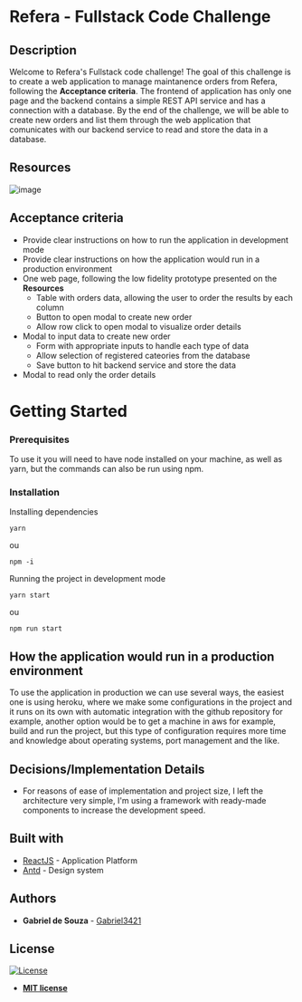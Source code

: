 # Refera - Fullstack Code Challenge

## Description

Welcome to Refera's Fullstack code challenge! The goal of this challenge is to create a web application to manage maintanence orders from Refera, following the **Acceptance criteria**. The frontend of application has only one page and the backend contains a simple REST API service and has a connection with a database. By the end of the challenge, we will be able to create new orders and list them through the web application that comunicates with our backend service to read and store the data in a database.

## Resources

![image](https://user-images.githubusercontent.com/10841710/141149769-d2bef978-7073-4ac7-b0af-6c0c8c7b6fe8.png)

## Acceptance criteria

- Provide clear instructions on how to run the application in development mode
- Provide clear instructions on how the application would run in a production environment
- One web page, following the low fidelity prototype presented on the **Resources**
  - Table with orders data, allowing the user to order the results by each column
  - Button to open modal to create new order
  - Allow row click to open modal to visualize order details
- Modal to input data to create new order
  - Form with appropriate inputs to handle each type of data
  - Allow selection of registered cateories from the database
  - Save button to hit backend service and store the data
- Modal to read only the order details

# Getting Started

### Prerequisites

To use it you will need to have node installed on your machine, as well as yarn, but the commands can also be run using npm.

### Installation

Installing dependencies

```
yarn
```
ou
```
npm -i
```

Running the project in development mode

```
yarn start
```
ou
```
npm run start
```

## How the application would run in a production environment
To use the application in production we can use several ways, the easiest one is using heroku, where we make some configurations in the project and it runs on its own with automatic integration with the github repository for example, another option would be to get a machine in aws for example, build and run the project, but this type of configuration requires more time and knowledge about operating systems, port management and the like.

## Decisions/Implementation Details

* For reasons of ease of implementation and project size, I left the architecture very simple, I'm using a framework with ready-made components to increase the development speed.

## Built with

* [ReactJS](https://reactjs.org/) - Application Platform
* [Antd](https://ant.design/) - Design system

## Authors

* **Gabriel de Souza** - [Gabriel3421](https://github.com/Gabriel3421)

## License

[![License](http://img.shields.io/:license-mit-blue.svg?style=flat-square)](http://badges.mit-license.org)

- **[MIT license](http://opensource.org/licenses/mit-license.php)**
